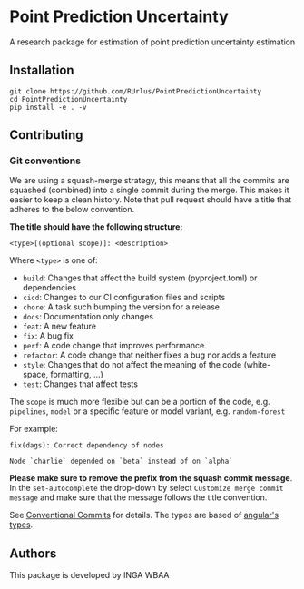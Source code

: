 # Point Prediction Uncertainty

A research package for estimation of point prediction uncertainty estimation

## Installation

```shell
git clone https://github.com/RUrlus/PointPredictionUncertainty
cd PointPredictionUncertainty
pip install -e . -v
```

## Contributing

### Git conventions

We are using a squash-merge strategy, this means that all the commits are squashed (combined) into a single commit during the merge.
This makes it easier to keep a clean history.
Note that pull request should have a title that adheres to the below convention.

**The title should have the following structure:**

```shell
<type>[(optional scope)]: <description>
```

Where `<type>` is one of:

- `build`: Changes that affect the build system (pyproject.toml) or dependencies
- `cicd`: Changes to our CI configuration files and scripts
- `chore`: A task such bumping the version for a release
- `docs`: Documentation only changes
- `feat`: A new feature
- `fix`: A bug fix
- `perf`: A code change that improves performance
- `refactor`: A code change that neither fixes a bug nor adds a feature
- `style`: Changes that do not affect the meaning of the code (white-space, formatting, ...)
- `test`: Changes that affect tests

The `scope` is much more flexible but can be a portion of the code, e.g. `pipelines`, `model` or a specific feature or model variant, e.g. `random-forest`

For example:

```shell
fix(dags): Correct dependency of nodes

Node `charlie` depended on `beta` instead of on `alpha`
```

**Please make sure to remove the prefix from the squash commit message**.
In the `set-autocomplete` the drop-down by select `Customize merge commit message` and make sure that the message follows the title convention.

See [Conventional Commits](https://www.conventionalcommits.org/en/v1.0.0/) for details.
The types are based of [angular's types](https://github.com/angular/angular/blob/22b96b9/CONTRIBUTING.md#-commit-message-guidelines).

## Authors

This package is developed by INGA WBAA
